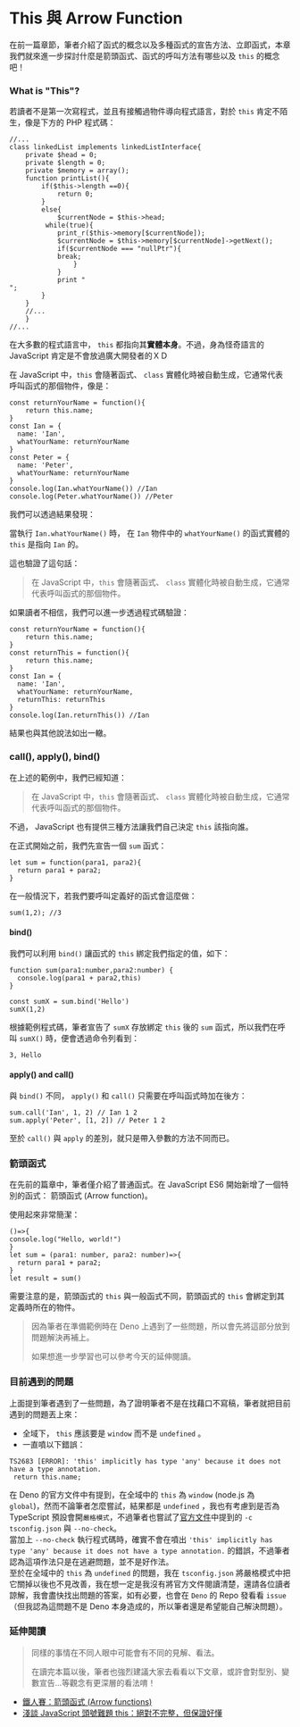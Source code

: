 # This 與 Arrow Function

在前一篇章節，筆者介紹了函式的概念以及多種函式的宣告方法、立即函式，本章我們就來進一步探討什麼是箭頭函式、函式的呼叫方法有哪些以及 `this` 的概念吧！

### What is "This"?

若讀者不是第一次寫程式，並且有接觸過物件導向程式語言，對於 `this` 肯定不陌生，像是下方的 PHP 程式碼：

```text
//...
class linkedList implements linkedListInterface{
    private $head = 0;
    private $length = 0;
    private $memory = array();
    function printList(){
        if($this->length ==0){
            return 0;
        }
        else{
            $currentNode = $this->head;
         while(true){
            print_r($this->memory[$currentNode]);
            $currentNode = $this->memory[$currentNode]->getNext();
            if($currentNode === "nullPtr"){
            break;
                }
            }
            print "
";
        }
    }
    //...
    }
//...
```

在大多數的程式語言中， `this` 都指向其**實體本身**。不過，身為怪奇語言的 JavaScript 肯定是不會放過廣大開發者的ＸＤ

在 JavaScript 中，`this` 會隨著函式、 `class` 實體化時被自動生成，它通常代表呼叫函式的那個物件，像是：

```text
const returnYourName = function(){
	return this.name;
}
const Ian = {
  name: 'Ian',
  whatYourName: returnYourName
}
const Peter = {
  name: 'Peter',
  whatYourName: returnYourName
}
console.log(Ian.whatYourName()) //Ian
console.log(Peter.whatYourName()) //Peter
```

我們可以透過結果發現：

當執行 `Ian.whatYourName()` 時， 在 `Ian` 物件中的 `whatYourName()` 的函式實體的 `this` 是指向 `Ian` 的。

這也驗證了這句話：

> 在 JavaScript 中，`this` 會隨著函式、 `class` 實體化時被自動生成，它通常代表呼叫函式的那個物件。

如果讀者不相信，我們可以進一步透過程式碼驗證：

```text
const returnYourName = function(){
	return this.name;
}
const returnThis = function(){
	return this.name;
}
const Ian = {
  name: 'Ian',
  whatYourName: returnYourName,
  returnThis: returnThis
}
console.log(Ian.returnThis()) //Ian
```

結果也與其他說法如出一轍。

### call\(\), apply\(\), bind\(\)

在上述的範例中，我們已經知道：

> 在 JavaScript 中，`this` 會隨著函式、 `class` 實體化時被自動生成，它通常代表呼叫函式的那個物件。

不過， JavaScript 也有提供三種方法讓我們自己決定 `this` 該指向誰。

在正式開始之前，我們先宣告一個 `sum` 函式：

```text
let sum = function(para1, para2){    
  return para1 + para2; 
} 
```

在一般情況下，若我們要呼叫定義好的函式會這麼做：

```text
sum(1,2); //3
```

#### bind\(\)

我們可以利用 `bind()` 讓函式的 `this` 綁定我們指定的值，如下：

```text
function sum(para1:number,para2:number) {
  console.log(para1 + para2,this)
}

const sumX = sum.bind('Hello')
sumX(1,2)
```

根據範例程式碼，筆者宣告了 `sumX` 存放綁定 `this` 後的 `sum` 函式，所以我們在呼叫 `sumX()` 時，便會透過命令列看到：

```text
3, Hello
```

#### apply\(\) and call\(\)

與 `bind()` 不同， `apply()` 和 `call()` 只需要在呼叫函式時加在後方：

```text
sum.call('Ian', 1, 2) // Ian 1 2
sum.apply('Peter', [1, 2]) // Peter 1 2
```

至於 `call()` 與 `apply` 的差別，就只是帶入參數的方法不同而已。

### 箭頭函式

在先前的篇章中，筆者僅介紹了普通函式。在 JavaScript ES6 開始新增了一個特別的函式： 箭頭函式 \(Arrow function\)。

使用起來非常簡潔：

```text
()=>{
console.log("Hello, world!")
}
let sum = (para1: number, para2: number)=>{
  return para1 + para2;
}
let result = sum()
```

需要注意的是，箭頭函式的 `this` 與一般函式不同，箭頭函式的 `this` 會綁定到其定義時所在的物件。

> 因為筆者在準備範例時在 Deno 上遇到了一些問題，所以會先將這部分放到問題解決再補上。
>
> 如果想進一步學習也可以參考今天的延伸閱讀。

### 目前遇到的問題

上面提到筆者遇到了一些問題，為了證明筆者不是在找藉口不寫稿，筆者就把目前遇到的問題丟上來：

* 全域下， `this` 應該要是 `window` 而不是 `undefined` 。
* 一直噴以下錯誤：

```text
TS2683 [ERROR]: 'this' implicitly has type 'any' because it does not have a type annotation.
 return this.name;
```

在 Deno 的官方文件中有提到，在全域中的 `this` 為 `window` \(node.js 為 `global`\)，然而不論筆者怎麼嘗試，結果都是 `undefined` ，我也有考慮到是否為 TypeScript 預設會開`嚴格模式`，不過筆者也嘗試了[官方文件](https://deno.land/manual/getting_started/typescript)中提到的 `-c tsconfig.json` 與 `--no-check`。  
 當加上 `--no-check` 執行程式碼時，確實不會在噴出 `'this' implicitly has type 'any' because it does not have a type annotation.` 的錯誤，不過筆者認為這項作法只是在逃避問題，並不是好作法。  
 至於在全域中的 `this` 為 `undefined` 的問題，我在 `tsconfig.json` 將嚴格模式中把它關掉以後也不見改善，我在想一定是我沒有將官方文件閱讀清楚，還請各位讀者諒解，我會盡快找出問題的答案，如有必要，也會在 `Deno` 的 Repo 發看看 `issue` （但我認為這問題不是 Deno 本身造成的，所以筆者還是希望能自己解決問題）。

### 延伸閱讀

> 同樣的事情在不同人眼中可能會有不同的見解、看法。
>
> 在讀完本篇以後，筆者也強烈建議大家去看看以下文章，或許會對型別、變數宣告...等觀念有更深層的看法唷！

*  [鐵人賽：箭頭函式 \(Arrow functions\)](https://wcc723.github.io/javascript/2017/12/21/javascript-es6-arrow-function/)
*  [淺談 JavaScript 頭號難題 this：絕對不完整，但保證好懂](https://blog.techbridge.cc/2019/02/23/javascript-this/)


